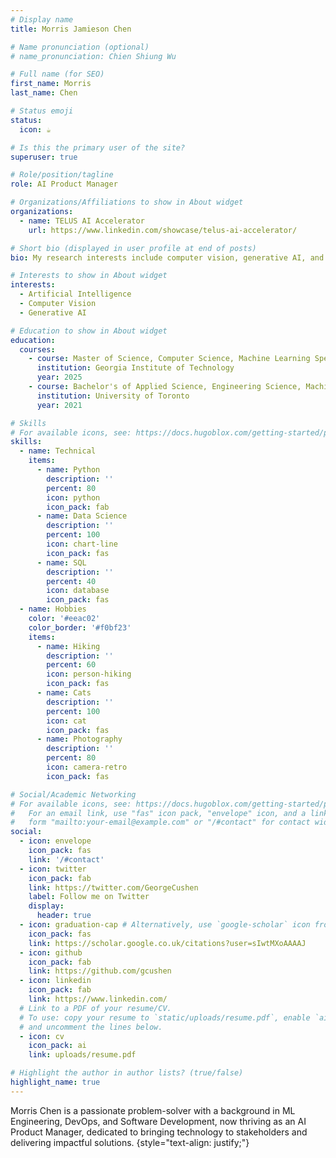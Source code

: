 ```yaml
---
# Display name
title: Morris Jamieson Chen

# Name pronunciation (optional)
# name_pronunciation: Chien Shiung Wu

# Full name (for SEO)
first_name: Morris
last_name: Chen

# Status emoji
status:
  icon: ☕️

# Is this the primary user of the site?
superuser: true

# Role/position/tagline
role: AI Product Manager

# Organizations/Affiliations to show in About widget
organizations:
  - name: TELUS AI Accelerator
    url: https://www.linkedin.com/showcase/telus-ai-accelerator/

# Short bio (displayed in user profile at end of posts)
bio: My research interests include computer vision, generative AI, and all things machine learning.

# Interests to show in About widget
interests:
  - Artificial Intelligence
  - Computer Vision
  - Generative AI

# Education to show in About widget
education:
  courses:
    - course: Master of Science, Computer Science, Machine Learning Specialization
      institution: Georgia Institute of Technology
      year: 2025
    - course: Bachelor's of Applied Science, Engineering Science, Machine Intelligence Option
      institution: University of Toronto
      year: 2021

# Skills
# For available icons, see: https://docs.hugoblox.com/getting-started/page-builder/#icons
skills:
  - name: Technical
    items:
      - name: Python
        description: ''
        percent: 80
        icon: python
        icon_pack: fab
      - name: Data Science
        description: ''
        percent: 100
        icon: chart-line
        icon_pack: fas
      - name: SQL
        description: ''
        percent: 40
        icon: database
        icon_pack: fas
  - name: Hobbies
    color: '#eeac02'
    color_border: '#f0bf23'
    items:
      - name: Hiking
        description: ''
        percent: 60
        icon: person-hiking
        icon_pack: fas
      - name: Cats
        description: ''
        percent: 100
        icon: cat
        icon_pack: fas
      - name: Photography
        description: ''
        percent: 80
        icon: camera-retro
        icon_pack: fas

# Social/Academic Networking
# For available icons, see: https://docs.hugoblox.com/getting-started/page-builder/#icons
#   For an email link, use "fas" icon pack, "envelope" icon, and a link in the
#   form "mailto:your-email@example.com" or "/#contact" for contact widget.
social:
  - icon: envelope
    icon_pack: fas
    link: '/#contact'
  - icon: twitter
    icon_pack: fab
    link: https://twitter.com/GeorgeCushen
    label: Follow me on Twitter
    display:
      header: true
  - icon: graduation-cap # Alternatively, use `google-scholar` icon from `ai` icon pack
    icon_pack: fas
    link: https://scholar.google.co.uk/citations?user=sIwtMXoAAAAJ
  - icon: github
    icon_pack: fab
    link: https://github.com/gcushen
  - icon: linkedin
    icon_pack: fab
    link: https://www.linkedin.com/
  # Link to a PDF of your resume/CV.
  # To use: copy your resume to `static/uploads/resume.pdf`, enable `ai` icons in `params.yaml`,
  # and uncomment the lines below.
  - icon: cv
    icon_pack: ai
    link: uploads/resume.pdf

# Highlight the author in author lists? (true/false)
highlight_name: true
---
```


Morris Chen is a passionate problem-solver with a background in ML Engineering, DevOps, and Software Development, now thriving
as an AI Product Manager, dedicated to bringing technology to stakeholders and delivering impactful solutions.
{style="text-align: justify;"}

